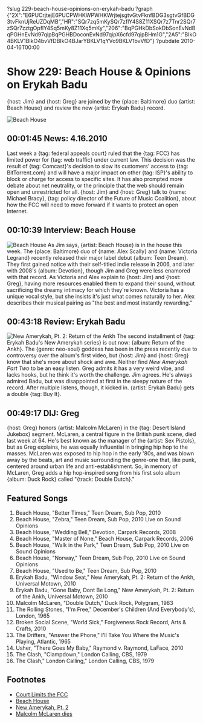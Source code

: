 ?slug 229-beach-house-opinions-on-erykah-badu
?graph {"2X":"E6PUCrjtejE6PUCPWHKWPWHKWrjtejsgtvGtvFknfBDG3sgtvGfBDG3tvFknUjReUZDqMB","HR":"SQr7zq5mKySQr7zflY4S8Z11XSQr7z7Tnr2SQr7zSQr7zztgOpflY4Sq5mKy8Z11Xq5mKy","206":"BqPGHkDbSokDbSonEvNdBqPGHnEvNd97qipBqPGHBDoconEvNd97qipX6cfd97qipBHm1G","2A5":"BIkO4BKLV1BIkO4bvVfDBIkO4BJarYBKLV1qYVo9BKLV1bvVfD"}
?pubdate 2010-04-16T00:00

# Show 229: Beach House & Opinions on Erykah Badu
{host: Jim} and {host: Greg} are joined by the {place: Baltimore} duo {artist: Beach House} and review the new {artist: Erykah Badu} record.

![Beach House](//static.soundopinions.org/images/2010/beachhouse.jpg)


## 00:01:45 News: 4.16.2010
Last week a {tag: federal appeals court} ruled that the {tag: FCC} has limited power for {tag: web traffic} under current law. This decision was the result of {tag: Comcast}'s decision to slow its customers' access to {tag: BitTorrent.com} and will have a major impact on other {tag: ISP}'s ability to block or charge for access to specific sites. It has also prompted more debate about net neutrality, or the principle that the web should remain open and unrestricted for all. {host: Jim} and {host: Greg} talk to {name: Michael Bracy}, {tag: policy director of the Future of Music Coalition}, about how the FCC will need to move forward if it wants to protect an open Internet.

## 00:10:39 Interview: Beach House
![Beach House](//static.soundopinions.org/assets/229/HR0.jpg)
As Jim says, {artist: Beach House} is in the house this week. The {place: Baltimore} duo of {name: Alex Scally} and {name: Victoria Legrand} recently released their major label debut {album: Teen Dream}. They first gained notice with their self-titled indie release in 2006, and later with 2008's {album: Devotion}, though Jim and Greg were less enamored with that record. As Victoria and Alex explain to {host: Jim} and {host: Greg}, having more resources enabled them to expand their sound, without sacrificing the dreamy intimacy for which they're known. Victoria has a unique vocal style, but she insists it's just what comes naturally to her. Alex describes their musical pairing as "the best and most instantly rewarding." 

## 00:43:18 Review: Erykah Badu
![New Amerykah, Pt. 2: Return of the Ankh](//static.soundopinions.org/assets/229/2060.jpg "54556/361856072")
The second installment of {tag: Erykah Badu's New Amerykah series} is out now: {album: Return of the Ankh}. The {genre: neo-soul} goddess has been in the press recently due to controversy over the album's first video, but {host: Jim} and {host: Greg} know that she's more about shock and awe. Neither find *New Amerykah Part Two* to be an easy listen. Greg admits it has a very weird vibe, and lacks hooks, but he think it's worth the challenge. Jim agrees. He's always admired Badu, but was disappointed at first in the sleepy nature of the record. After multiple listens, though, it kicked in. {artist: Erykah Badu} gets a double {tag: Buy It}.

## 00:49:17 DIJ: Greg
{host: Greg} honors {artist: Malcolm McLaren} in the {tag: Desert Island Jukebox} segment. McLaren, a central figure in the British punk scene, died last week at 64. He's best known as the manager of the {artist: Sex Pistols}, but as Greg explains, he was equally influential in bringing hip hop to the masses. McLaren was exposed to hip hop in the early '80s, and was blown away by the beats, art and music surrounding the genre-one that, like punk, centered around urban life and anti-establishment. So, in memory of McLaren, Greg adds a hip hop-inspired song from his first solo album {album: Duck Rock} called "{track: Double Dutch}."

## Featured Songs
1. Beach House, "Better Times," Teen Dream, Sub Pop, 2010
2. Beach House, "Zebra," Teen Dream, Sub Pop, 2010 Live on Sound Opinions
3. Beach House, "Wedding Bell," Devotion, Carpark Records, 2008
4. Beach House, "Master of None," Beach House, Carpark Records, 2006
5. Beach House, "Walk in the Park," Teen Dream, Sub Pop, 2010 Live on Sound Opinions
6. Beach House, "Norway," Teen Dream, Sub Pop, 2010 Live on Sound Opinions
7. Beach House, "Used to Be," Teen Dream, Sub Pop, 2010
8. Erykah Badu, "Window Seat," New Amerykah, Pt. 2: Return of the Ankh, Universal Motown, 2010
9. Erykah Badu, "Gone Baby, Dont Be Long," New Amerykah, Pt. 2: Return of the Ankh, Universal Motown, 2010
10. Malcolm McLaren, "Double Dutch," Duck Rock, Polygram, 1983
11. The Rolling Stones, "I'm Free," December's Children (And Everybody's), London, 1965
12. Broken Social Scene, "World Sick," Forgiveness Rock Record, Arts & Crafts, 2010
13. The Drifters, "Answer the Phone," I'll Take You Where the Music's Playing, Atlantic, 1965
14. Usher, "There Goes My Baby," Raymond v. Raymond, LaFace, 2010
15. The Clash, "Clampdown," London Calling, CBS, 1979
16. The Clash," London Calling," London Calling, CBS, 1979

## Footnotes
- [Court Limits the FCC](http://www.nytimes.com/2010/04/07/technology/07net.html)
- [Beach House](http://www.beachhousebaltimore.com/)
- [New Amerykah, Pt. 2](https://itunes.apple.com/us/album/new-amerykah-pt.-2-return/id361856072)
- [Malcolm McLaren dies](http://www.theguardian.com/music/2010/apr/08/malcolm-mclaren-dies-sex-pistols)
